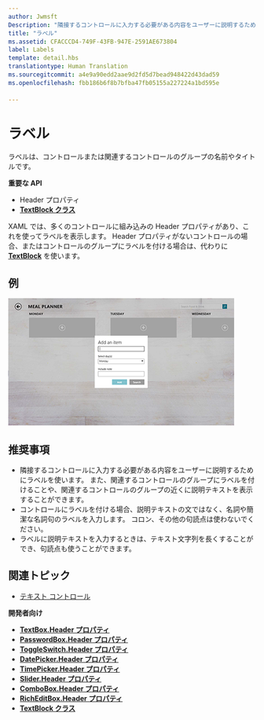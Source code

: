 ```yaml
---
author: Jwmsft
Description: "隣接するコントロールに入力する必要がある内容をユーザーに説明するためにラベルを使います。 また、関連するコントロールのグループにラベルを付けることや、関連するコントロールのグループの近くに説明テキストを表示することができます。"
title: "ラベル"
ms.assetid: CFACCCD4-749F-43FB-947E-2591AE673804
label: Labels
template: detail.hbs
translationtype: Human Translation
ms.sourcegitcommit: a4e9a90edd2aae9d2fd5d7bead948422d43dad59
ms.openlocfilehash: fbb186b6f8b7bfba47fb05155a227224a1bd595e

---
```


# ラベル

ラベルは、コントロールまたは関連するコントロールのグループの名前やタイトルです。

**重要な API**

-   Header プロパティ
-   [**TextBlock クラス**](https://msdn.microsoft.com/library/windows/apps/br209652)


XAML では、多くのコントロールに組み込みの Header プロパティがあり、これを使ってラベルを表示します。 Header プロパティがないコントロールの場合、またはコントロールのグループにラベルを付ける場合は、代わりに [**TextBlock**](https://msdn.microsoft.com/library/windows/apps/br209652) を使います。


## 例


![標準的なラベル コントロールを示すスクリーンショット](images/label-standard.png)

## <span id="Recommendations"></span><span id="recommendations"></span><span id="RECOMMENDATIONS"></span>推奨事項


-   隣接するコントロールに入力する必要がある内容をユーザーに説明するためにラベルを使います。 また、関連するコントロールのグループにラベルを付けることや、関連するコントロールのグループの近くに説明テキストを表示することができます。
-   コントロールにラベルを付ける場合、説明テキストの文ではなく、名詞や簡潔な名詞句のラベルを入力します。 コロン、その他の句読点は使わないでください。
-   ラベルに説明テキストを入力するときは、テキスト文字列を長くすることができ、句読点も使うことができます。

## <span id="related_topics"></span>関連トピック
* [テキスト コントロール](text-controls.md)

**開発者向け**
* [**TextBox.Header プロパティ**](https://msdn.microsoft.com/library/windows/apps/dn252861)
* [**PasswordBox.Header プロパティ**](https://msdn.microsoft.com/library/windows/apps/dn299051)
* [**ToggleSwitch.Header プロパティ**](https://msdn.microsoft.com/library/windows/apps/br209713)
* [**DatePicker.Header プロパティ**](https://msdn.microsoft.com/library/windows/apps/dn279460)
* [**TimePicker.Header プロパティ**](https://msdn.microsoft.com/library/windows/apps/dn299286)
* [**Slider.Header プロパティ**](https://msdn.microsoft.com/library/windows/apps/dn252829)
* [**ComboBox.Header プロパティ**](https://msdn.microsoft.com/library/windows/apps/dn279416)
* [**RichEditBox.Header プロパティ**](https://msdn.microsoft.com/library/windows/apps/dn252726)
* [**TextBlock クラス**](https://msdn.microsoft.com/library/windows/apps/br209652)

 

 







<!--HONumber=Jun16_HO4-->


